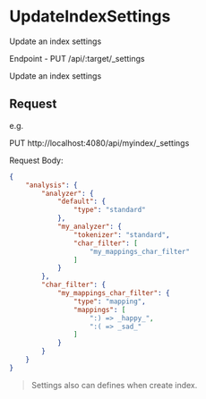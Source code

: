 # UpdateIndexSettings

Update an index settings

Endpoint - PUT /api/:target/_settings

Update an index settings

## Request

e.g.

PUT http://localhost:4080/api/myindex/_settings

Request Body: 

```json
{
    "analysis": {
        "analyzer": {
            "default": {
                "type": "standard"
            },
            "my_analyzer": {
                "tokenizer": "standard",
                "char_filter": [
                    "my_mappings_char_filter"
                ]
            }
        },
        "char_filter": {
            "my_mappings_char_filter": {
                "type": "mapping",
                "mappings": [
                    ":) => _happy_",
                    ":( => _sad_"
                ]
            }
        }
    }
}
```

> Settings also can defines when create index.
